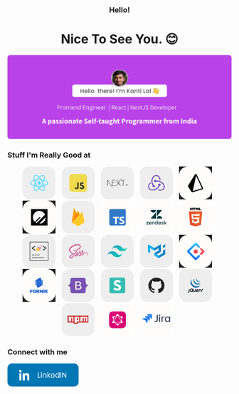 <h3 align="center">Hello! </h3>
<h1 align="center">Nice To See You. 😊</h1>

<img src="images/hello2.png" alt="hello1" />


<h3>Stuff I'm Really Good at</h3>
<p align="center">
  <img src="images/react.png" alt="Image 1" width="74" style="display:inline-block; margin-right: 10px;">
  <img src="images/javascript.png" alt="Image 2" width="74" style="display:inline-block; margin-right: 10px;">
  <img src="images/nextjs.png" alt="Image 3" width="74" style="display:inline-block; margin-right: 10px;">
  <img src="images/redux.png" alt="Image 4" width="74" style="display:inline-block; margin-right: 10px;">
   <img src="images/prisma.png" alt="Image 5" width="74" style="display:inline-block; margin-right: 10px;">
  <img src="images/pscale.png" alt="Image 6" width="74" style="display:inline-block; margin-right: 10px;">
  <img src="images/firebase.png" alt="Image 7" width="74" style="display:inline-block; margin-right: 10px;">
  <img src="images/typescript.png" alt="Image 8" width="74" style="display:inline-block; margin-right: 10px;">
  <img src="images/zendesk.png" alt="Image 9" width="74" style="display:inline-block; margin-right: 10px;">
  <img src="images/html5.png" alt="Image 10" width="74" style="display:inline-block; margin-right: 10px;">
  <img src="images/styled-components.png" alt="Image 11" width="74" style="display:inline-block; margin-right: 10px;">
  <img src="images/sass.png" alt="Image 12" width="74" style="display:inline-block; margin-right: 10px;">
  <img src="images/tailwindcss.png" alt="Image 13" width="74" style="display:inline-block; margin-right: 10px;">
  <img src="images/materialui.png" alt="Image 14" width="74" style="display:inline-block; margin-right: 10px;">
  <img src="images/antd.png" alt="Image 15" width="74" style="display:inline-block; margin-right: 10px;">
  <img src="images/formik.png" alt="Image 16" width="74" style="display:inline-block; margin-right: 10px;">
  <img src="images/bootstrap.png" alt="Image 17" width="74" style="display:inline-block; margin-right: 10px;">
  <img src="images/semanticui.png" alt="Image 18" width="74" style="display:inline-block; margin-right: 10px;">
  <img src="images/github.png" alt="Image 19" width="74" style="display:inline-block; margin-right: 10px;">
  <img src="images/jquery.png" alt="Image 20" width="74" style="display:inline-block; margin-right: 10px;">
  <img src="images/npm.png" alt="Image 21" width="74" style="display:inline-block; margin-right: 10px;">
  <img src="images/graphql.png" alt="Image 22" width="74" style="display:inline-block; margin-right: 10px;">
  <img src="images/jira.png" alt="Image 23" width="74" style="display:inline-block; margin-right: 10px;">
 
  
 <h3>Connect with me </h3>
 <a href="https://in.linkedin.com/in/kanti-lal-1342a1a3">
    <img src="images/linkedinlogo.png" alt="linkedin" width="160">
</a>
 

